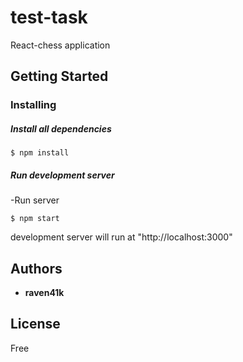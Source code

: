 # test-task

React-chess application

## Getting Started


### Installing

##### Install all dependencies

```
$ npm install
```

##### Run development server

-Run server

```
$ npm start
```

development server will run at "http://localhost:3000"



## Authors

* **raven41k**


## License

Free